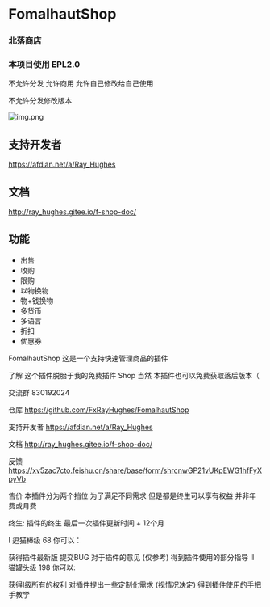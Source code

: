 # FomalhautShop
### 北落商店

### 本项目使用 EPL2.0

不允许分发 允许商用 允许自己修改给自己使用

不允许分发修改版本

![img.png](img.png)

## 支持开发者
https://afdian.net/a/Ray_Hughes

## 文档
http://ray_hughes.gitee.io/f-shop-doc/

## 功能
+ 出售
+ 收购
+ 限购
+ 以物换物
+ 物+钱换物
+ 多货币
+ 多语言
+ 折扣
+ 优惠券

FomalhautShop
这是一个支持快速管理商品的插件

了解
这个插件脱胎于我的免费插件 Shop 当然 本插件也可以免费获取落后版本（

交流群
830192024

仓库
https://github.com/FxRayHughes/FomalhautShop

支持开发者
https://afdian.net/a/Ray_Hughes

文档
http://ray_hughes.gitee.io/f-shop-doc/

反馈
https://xv5zac7cto.feishu.cn/share/base/form/shrcnwGP21vUKpEWG1hfFyXpyVb

售价
本插件分为两个挡位 为了满足不同需求 但是都是终生可以享有权益 并非年费或月费

终生: 插件的终生 最后一次插件更新时间 + 12个月

I 逗猫棒级 68
你可以：

获得插件最新版
提交BUG
对于插件的意见 (仅参考)
得到插件使用的部分指导
II 猫罐头级 198
你可以:

获得I级所有的权利
对插件提出一些定制化需求 (视情况决定)
得到插件使用的手把手教学